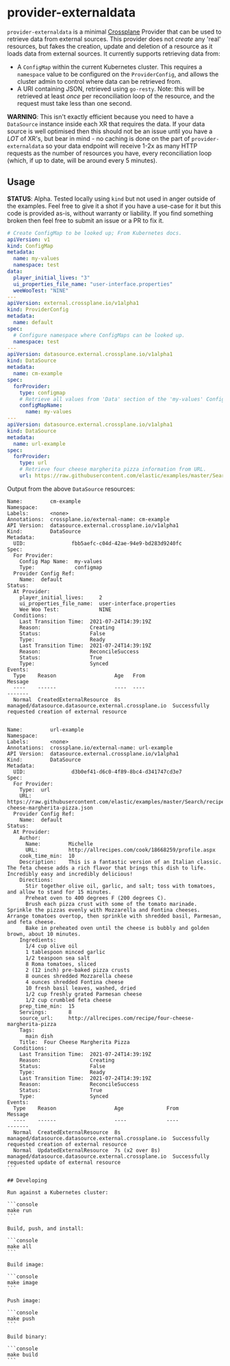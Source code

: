 # provider-externaldata

`provider-externaldata` is a minimal [Crossplane](https://crossplane.io/) Provider
that can be used to retrieve data from external sources. This provider does not *create* any
'real' resources, but fakes the creation, update and deletion of a resource as it loads
data from external sources. It currently supports retrieving data from:

- A `ConfigMap` within the current Kubernetes cluster. This requires
  a `namespace` value to be configured on the `ProviderConfig`, and allows the cluster admin
  to control where data can be retrieved from.
- A URI containing JSON, retrieved using `go-resty`. Note: this will be retrieved at least _once_ per reconciliation loop of the resource, and the request must take less than one second.

**WARNING**: This isn't exactly efficient because you need to have a `DataSource` instance inside each XR that requires the data. If your data source is well optimised then this should not be an issue until you have a _LOT_ of XR's, but bear in mind - no caching is done on the part of `provider-externaldata` so your data endpoint will receive 1-2x as many HTTP requests as the number of resources you have, every reconciliation loop (which, if up to date, will be around every 5 minutes).

## Usage

**STATUS**: Alpha. Tested locally using `kind` but not used in anger outside of the examples. Feel free to give it a shot if you have a use-case for it but this code is provided as-is, without warranty or liability. If you find something broken then feel free to submit an issue or a PR to fix it.


```yaml
# Create ConfigMap to be looked up; From Kubernetes docs.
apiVersion: v1
kind: ConfigMap
metadata:
  name: my-values
  namespace: test
data:
  player_initial_lives: "3"
  ui_properties_file_name: "user-interface.properties"
  weeWooTest: "NINE"
---
apiVersion: external.crossplane.io/v1alpha1
kind: ProviderConfig
metadata:
  name: default
spec:
  # Configure namespace where ConfigMaps can be looked up.
  namespace: test
---
apiVersion: datasource.external.crossplane.io/v1alpha1
kind: DataSource
metadata:
  name: cm-example
spec:
  forProvider:
    type: configmap
    # Retrieve all values from 'Data' section of the 'my-values' ConfigMap.
    configMapName:
      name: my-values
---
apiVersion: datasource.external.crossplane.io/v1alpha1
kind: DataSource
metadata:
  name: url-example
spec:
  forProvider:
    type: url
    # Retrieve four cheese margherita pizza information from URL.
    url: https://raw.githubusercontent.com/elastic/examples/master/Search/recipe_search_java/data/four-cheese-margherita-pizza.json
```

Output from the above `DataSource` resources:

````
Name:         cm-example
Namespace:
Labels:       <none>
Annotations:  crossplane.io/external-name: cm-example
API Version:  datasource.external.crossplane.io/v1alpha1
Kind:         DataSource
Metadata:
  UID:               fbb5aefc-c04d-42ae-94e9-bd283d9240fc
Spec:
  For Provider:
    Config Map Name:  my-values
    Type:             configmap
  Provider Config Ref:
    Name:  default
Status:
  At Provider:
    player_initial_lives:     2
    ui_properties_file_name:  user-interface.properties
    Wee Woo Test:             NINE
  Conditions:
    Last Transition Time:  2021-07-24T14:39:19Z
    Reason:                Creating
    Status:                False
    Type:                  Ready
    Last Transition Time:  2021-07-24T14:39:19Z
    Reason:                ReconcileSuccess
    Status:                True
    Type:                  Synced
Events:
  Type    Reason                   Age   From                                                  Message
  ----    ------                   ----  ----                                                  -------
  Normal  CreatedExternalResource  8s    managed/datasource.datasource.external.crossplane.io  Successfully requested creation of external resource


Name:         url-example
Namespace:
Labels:       <none>
Annotations:  crossplane.io/external-name: url-example
API Version:  datasource.external.crossplane.io/v1alpha1
Kind:         DataSource
Metadata:
  UID:               d3b0ef41-d6c0-4f89-8bc4-d341747cd3e7
Spec:
  For Provider:
    Type:  url
    URL:   https://raw.githubusercontent.com/elastic/examples/master/Search/recipe_search_java/data/four-cheese-margherita-pizza.json
  Provider Config Ref:
    Name:  default
Status:
  At Provider:
    Author:
      Name:         Michelle
      URL:          http://allrecipes.com/cook/18668259/profile.aspx
    cook_time_min:  10
    Description:    This is a fantastic version of an Italian classic. The feta cheese adds a rich flavor that brings this dish to life. Incredibly easy and incredibly delicious!
    Directions:
      Stir together olive oil, garlic, and salt; toss with tomatoes, and allow to stand for 15 minutes.
      Preheat oven to 400 degrees F (200 degrees C).
      Brush each pizza crust with some of the tomato marinade. Sprinkle the pizzas evenly with Mozzarella and Fontina cheeses. Arrange tomatoes overtop, then sprinkle with shredded basil, Parmesan, and feta cheese.
      Bake in preheated oven until the cheese is bubbly and golden brown, about 10 minutes.
    Ingredients:
      1/4 cup olive oil
      1 tablespoon minced garlic
      1/2 teaspoon sea salt
      8 Roma tomatoes, sliced
      2 (12 inch) pre-baked pizza crusts
      8 ounces shredded Mozzarella cheese
      4 ounces shredded Fontina cheese
      10 fresh basil leaves, washed, dried
      1/2 cup freshly grated Parmesan cheese
      1/2 cup crumbled feta cheese
    prep_time_min:  15
    Servings:       8
    source_url:     http://allrecipes.com/recipe/four-cheese-margherita-pizza
    Tags:
      main dish
    Title:  Four Cheese Margherita Pizza
  Conditions:
    Last Transition Time:  2021-07-24T14:39:19Z
    Reason:                Creating
    Status:                False
    Type:                  Ready
    Last Transition Time:  2021-07-24T14:39:19Z
    Reason:                ReconcileSuccess
    Status:                True
    Type:                  Synced
Events:
  Type    Reason                   Age              From                                                  Message
  ----    ------                   ----             ----                                                  -------
  Normal  CreatedExternalResource  8s               managed/datasource.datasource.external.crossplane.io  Successfully requested creation of external resource
  Normal  UpdatedExternalResource  7s (x2 over 8s)  managed/datasource.datasource.external.crossplane.io  Successfully requested update of external resource
```

## Developing

Run against a Kubernetes cluster:

```console
make run
```

Build, push, and install:

```console
make all
```

Build image:

```console
make image
```

Push image:

```console
make push
```

Build binary:

```console
make build
```
